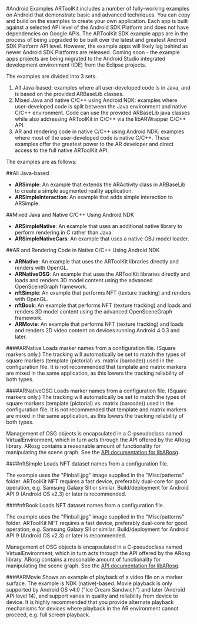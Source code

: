 #Android Examples
ARToolKit includes a number of fully-working examples on Android that demonstrate basic and advanced techniques. You can copy and build on the examples to create your own application. Each app is built against a selected API level of the Android SDK Platform and does not have dependencies on Google APIs. The ARToolKit SDK example apps are in the process of being upgraded to be built over the latest and greatest Android SDK Platform API level. However, the example apps will likely lag behind as newer Android SDK Platforms are released. Coming soon - the example apps projects are being migrated to the Android Studio integrated development environment (IDE) from the Eclipse projects.

The examples are divided into 3 sets.

1.  All Java-based: examples where all user-developed code is in Java, and is based on the provided ARBaseLib classes.
2.  Mixed Java and native C/C++ using Android NDK: examples where user-developed code is split between the Java environment and native C/C++ environment. Code can use the provided ARBaseLib java classes while also addressing ARToolKit in C/C++ via the libARWrapper C/C++ API.
3.  AR and rendering code in native C/C++ using Android NDK: examples where most of the user-developed code is native C/C++. These examples offer the greatest power to the AR developer and direct access to the full native ARToolKit API.

The examples are as follows:

##All Java-based

-   **ARSimple**: An example that extends the ARActivity class in ARBaseLib to create a simple augmented reality application.
-   **ARSimpleInteraction**: An example that adds simple interaction to ARSimple.

##Mixed Java and Native C/C++ Using Android NDK

-   **ARSimpleNative**: An example that uses an additional native library to perform rendering in C rather than Java.
-   **ARSimpleNativeCars**: An example that uses a native OBJ model loader.

##AR and Rendering Code in Native C/C++ Using Android NDK

-   **ARNative**: An example that uses the ARToolKit libraries directly and renders with OpenGL.
-   **ARNativeOSG**: An example that uses the ARToolKit libraries directly and loads and renders 3D model content using the advanced OpenSceneGraph framework.
-   **nftSimple**: An example that performs NFT (texture tracking) and renders with OpenGL.
-   **nftBook**: An example that performs NFT (texture tracking) and loads and renders 3D model content using the advanced OpenSceneGraph framework.
-   **ARMovie**: An example that performs NFT (texture tracking) and loads and renders 2D video content on devices running Android 4.0.3 and later.

####ARNative
Loads marker names from a configuration file. (Square markers only.) The tracking will automatically be set to match the types of square markers (template (pictorial) vs. matrix (barcode)) used in the configuration file. It is not recommended that template and matrix markers are mixed in the same application, as this lowers the tracking reliability of both types.

####ARNativeOSG
Loads marker names from a configuration file. (Square markers only.) The tracking will automatically be set to match the types of square markers (template (pictorial) vs. matrix (barcode)) used in the configuration file. It is not recommended that template and matrix markers are mixed in the same application, as this lowers the tracking reliability of both types.

Management of OSG objects is encapsulated in a C-pseudoclass named VirtualEnvironment, which in turn acts through the API offered by the ARosg library. ARosg contains a reasonable amount of functionality for manipulating the scene graph. See the [API documentation for libARosg][1].

####nftSimple
Loads NFT dataset names from a configuration file.

The example uses the "Pinball.jpg" image supplied in the "Misc/patterns" folder. ARToolKit NFT requires a fast device, preferably dual-core for good operation, e.g. Samsung Galaxy SII or similar. Build/deployment for Android API 9 (Android OS v2.3) or later is recommended.

####nftBook
Loads NFT dataset names from a configuration file.

The example uses the "Pinball.jpg" image supplied in the "Misc/patterns" folder. ARToolKit NFT requires a fast device, preferably dual-core for good operation, e.g. Samsung Galaxy SII or similar. Build/deployment for Android API 9 (Android OS v2.3) or later is recommended.

Management of OSG objects is encapsulated in a C-pseudoclass named VirtualEnvironment, which in turn acts through the API offered by the ARosg library. ARosg contains a reasonable amount of functionality for manipulating the scene graph. See the [API documentation for libARosg][1].

####ARMovie
Shows an example of playback of a video file on a marker surface. The example is NDK (native)-based. Movie playback is only supported by Android OS v4.0 ("Ice Cream Sandwich") and later (Android API level 14), and support varies in quality and reliability from device to device. It is highly recommended that you provide alternate playback mechanisms for devices where playback in the AR environment cannot proceed, e.g. full screen playback.

[1]: http://www.artoolworks.com/support/doc/artoolkit5/apiref/arosg_h/index.html